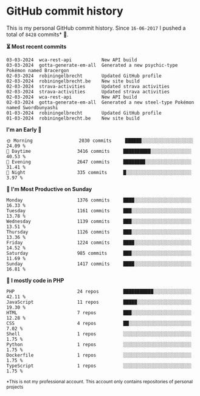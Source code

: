 # GitHub commit history
This is my personal GitHub commit history. Since <!--START_SECTION:first-commit-date-->`16-06-2017`<!--END_SECTION:first-commit-date--> I pushed a total of <!--START_SECTION:total-commit-count-->`8428`<!--END_SECTION:total-commit-count--> commits* 🎉.

<!--START_SECTION:most-recent-commits-->
**⏳ Most recent commits**
                                        
```text
03-03-2024  wca-rest-api           New API build
03-03-2024  gotta-generate-em-all  Generated a new psychic-type Pokémon named Bracergon
02-03-2024  robiningelbrecht       Updated GitHub profile
02-03-2024  robiningelbrecht.be    New site build
02-03-2024  strava-activities      Updated strava activities
02-03-2024  strava-activities      Updated strava activities
02-03-2024  wca-rest-api           New API build
02-03-2024  gotta-generate-em-all  Generated a new steel-type Pokémon named Swordbunyashi
01-03-2024  robiningelbrecht       Updated GitHub profile
01-03-2024  robiningelbrecht.be    New site build
```
<!--END_SECTION:most-recent-commits-->  

<!--START_SECTION:commits-per-day-time-->
**I&#039;m an Early 🐤**

```text
🌞 Morning                 2030 commits     ██████░░░░░░░░░░░░░░░░░░░   24.09 %
🌆 Daytime                 3416 commits     ██████████░░░░░░░░░░░░░░░   40.53 %
🌃 Evening                 2647 commits     ████████░░░░░░░░░░░░░░░░░   31.41 %
🌙 Night                   335 commits      █░░░░░░░░░░░░░░░░░░░░░░░░   3.97 %
```
<!--END_SECTION:commits-per-day-time-->  

<!--START_SECTION:commits-per-weekday-->
**📅 I&#039;m Most Productive on Sunday**

```text
Monday                    1376 commits     ████░░░░░░░░░░░░░░░░░░░░░   16.33 %
Tuesday                   1161 commits     ███░░░░░░░░░░░░░░░░░░░░░░   13.78 %
Wednesday                 1139 commits     ███░░░░░░░░░░░░░░░░░░░░░░   13.51 %
Thursday                  1126 commits     ███░░░░░░░░░░░░░░░░░░░░░░   13.36 %
Friday                    1224 commits     ████░░░░░░░░░░░░░░░░░░░░░   14.52 %
Saturday                  985 commits      ███░░░░░░░░░░░░░░░░░░░░░░   11.69 %
Sunday                    1417 commits     ████░░░░░░░░░░░░░░░░░░░░░   16.81 %
```
<!--END_SECTION:commits-per-weekday-->  

<!--START_SECTION:repos-per-language-->
**💬 I mostly code in PHP**

```text
PHP                       24 repos         ███████████░░░░░░░░░░░░░░   42.11 %
JavaScript                11 repos         █████░░░░░░░░░░░░░░░░░░░░   19.30 %
HTML                      7 repos          ███░░░░░░░░░░░░░░░░░░░░░░   12.28 %
CSS                       4 repos          ██░░░░░░░░░░░░░░░░░░░░░░░   7.02 %
Shell                     1 repos          ░░░░░░░░░░░░░░░░░░░░░░░░░   1.75 %
Python                    1 repos          ░░░░░░░░░░░░░░░░░░░░░░░░░   1.75 %
Dockerfile                1 repos          ░░░░░░░░░░░░░░░░░░░░░░░░░   1.75 %
TypeScript                1 repos          ░░░░░░░░░░░░░░░░░░░░░░░░░   1.75 %
```
<!--END_SECTION:repos-per-language-->  

<sub>*This is not my professional account. This account only contains repositories of personal projects</sub>
